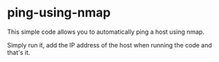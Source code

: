 # ping-using-nmap
This simple code allows you to automatically ping a host using nmap.

Simply run it, add the IP address of the host when running the code and that's it.
